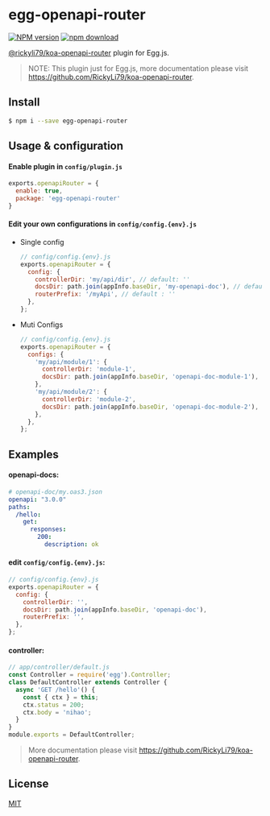 # egg-openapi-router
[![NPM version][npm-image]][npm-url]
[![npm download][download-image]][download-url]

[npm-image]: https://img.shields.io/npm/v/egg-openapi-router.svg?style=flat-square
[npm-url]: https://npmjs.org/package/egg-openapi-router
[download-image]: https://img.shields.io/npm/dm/egg-openapi-router.svg?style=flat-square
[download-url]: https://npmjs.org/package/egg-openapi-router

[@rickyli79/koa-openapi-router](https://github.com/RickyLi79/koa-openapi-router) plugin for Egg.js.

> NOTE: This plugin just for Egg.js, more documentation please visit https://github.com/RickyLi79/koa-openapi-router.

## Install

```bash
$ npm i --save egg-openapi-router
```

## Usage & configuration

#### Enable plugin in `config/plugin.js`

``` js
exports.openapiRouter = {
  enable: true,
  package: 'egg-openapi-router'
}
```

#### Edit your own configurations in `config/config.{env}.js`

- Single config
  ```js
  // config/config.{env}.js
  exports.openapiRouter = {
    config: {
      controllerDir: 'my/api/dir', // default: ''
      docsDir: path.join(appInfo.baseDir, 'my-openapi-doc'), // default: path.join(appInfo.baseDir, 'openapi-doc')
      routerPrefix: '/myApi', // default : ''
    },
  };
  ```
- Muti Configs
  ```js
  // config/config.{env}.js
  exports.openapiRouter = {
    configs: {
      'my/api/module/1': {
        controllerDir: 'module-1',
        docsDir: path.join(appInfo.baseDir, 'openapi-doc-module-1'),
      },
      'my/api/module/2': {
        controllerDir: 'module-2',
        docsDir: path.join(appInfo.baseDir, 'openapi-doc-module-2'),
      },
    },
  };
  ```

## Examples

#### openapi-docs:
```yaml
# openapi-doc/my.oas3.json
openapi: "3.0.0"
paths:
  /hello:
    get:
      responses:
        200:
          description: ok
```

#### edit `config/config.{env}.js`:
```js
// config/config.{env}.js
exports.openapiRouter = {
  config: {
    controllerDir: '', 
    docsDir: path.join(appInfo.baseDir, 'openapi-doc'),
    routerPrefix: '',
  },
};
```

#### controller:
```js
// app/controller/default.js
const Controller = require('egg').Controller;
class DefaultController extends Controller {
  async 'GET /hello'() {
    const { ctx } = this;
    ctx.status = 200;
    ctx.body = 'nihao';
  }
}
module.exports = DefaultController;
```

> More documentation please visit https://github.com/RickyLi79/koa-openapi-router.

## License

[MIT](LICENSE)


